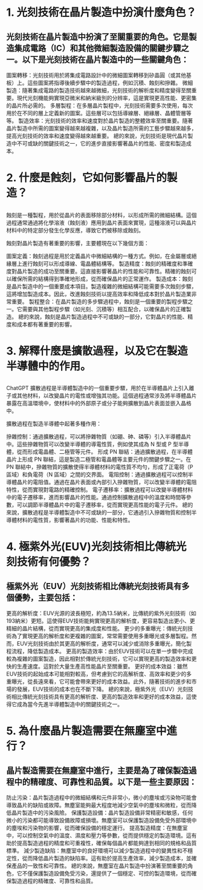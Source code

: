 # 1. 光刻技術在晶片製造中扮演什麼角色？

## 光刻技術在晶片製造中扮演了至關重要的角色。它是製造集成電路（IC）和其他微細製造設備的關鍵步驟之一。以下是光刻技術在晶片製造中的一些關鍵角色：

圖案轉移：光刻技術用於將集成電路設計中的微細圖案轉移到矽晶圓（或其他基板）上。這些圖案將指導後續步驟中的製造過程，例如沉積、蝕刻和摻雜。
微細製造：隨著集成電路的製造技術越來越微細，光刻技術的解析度和精度變得至關重要。現代光刻機能夠實現亞微米和納米級別的分辨率，這是實現更高性能、更密集的晶片所必需的。
多層製程：在多層晶片製程中，光刻技術需要多次使用，每次用於在不同的層上定義新的圖案。這些層可以包括導線層、絕緣層、晶體管層等等。
製造效率：光刻技術的效率和速度對於晶片製造的整體效率至關重要。隨著晶片製造中所需的圖案變得越來越複雜，以及晶片製造所需的工藝步驟越來越多，提高光刻技術的效率和速度變得越來越重要。
總的來說，光刻技術是現代晶片製造中不可或缺的關鍵技術之一，它的進步直接影響著晶片的性能、密度和製造成本。

# 2. 什麼是蝕刻，它如何影響晶片的製造？

## 
蝕刻是一種製程，用於從晶片的表面移除部分材料，以形成所需的微細結構。這個過程通常通過將化學溶液（蝕刻液）應用到晶片表面來實現，這種溶液可以與晶片材料中的特定部分發生化學反應，導致它們被移除或蝕刻。

蝕刻對晶片製造有著重要的影響，主要體現在以下幾個方面：

圖案定義：蝕刻過程是用於定義晶片中微細結構的一種方式。例如，在金屬層或絕緣層上進行蝕刻可以形成導線、電晶體結構等。
製造精度：蝕刻的精確度和準確度對晶片製造的成功至關重要。這直接影響著晶片的性能和可靠性。精確的蝕刻可以確保所需的結構得到準確地形成，從而確保晶片的正常運作。
製造成本：蝕刻是晶片製造中的一個重要成本項目。製造複雜的微細結構可能需要多次蝕刻步驟，這將增加製造成本。因此，改進蝕刻技術以提高效率和降低成本對於晶片製造業非常重要。
製程整合：在晶片製造的多步驟過程中，蝕刻是一個重要的製程步驟之一。它需要與其他製程步驟（如光刻、沉積等）相互配合，以確保晶片的正確製造。
總的來說，蝕刻是晶片製造過程中不可或缺的一部分，它對晶片的性能、精度和成本都有著重要的影響。

# 3. 解釋什麼是擴散過程，以及它在製造半導體中的作用。

## 
ChatGPT
擴散過程是半導體製造中的一個重要步驟，用於在半導體晶片上引入離子或其他材料，以改變晶片的電性或增強其功能。這個過程通常涉及將半導體晶片暴露在高溫環境中，使材料中的外部原子或分子能夠擴散到晶片表面並嵌入晶格中。

擴散過程在製造半導體中起著多種作用：

摻雜控制：通過擴散過程，可以將摻雜物質（如硼、砷、磷等）引入半導體晶片中。這些摻雜物質可以改變半導體的導電性質，例如使其成為 N 型或 P 型半導體，從而形成電晶體、二極管等元件。
形成 PN 聯結：通過擴散過程，在半導體晶片上形成 PN 聯結，這是製造二極管和電晶體等主要元件的關鍵步驟之一。在 PN 聯結中，摻雜物質的擴散使得半導體材料的電性質不均勻，形成了正電荷（P 區域）和負電荷（N 區域）之間的交界面。
電阻控制：通過擴散過程可以控制半導體晶片的電阻值。通過在晶片表面或內部引入摻雜物質，可以改變半導體的電阻特性，從而實現對電路的精確控制。
電子遷移率：擴散過程可以改變半導體材料中的電子遷移率，進而影響晶片的性能。通過控制擴散過程中的溫度和時間等參數，可以調節半導體晶片中的電子遷移率，從而實現更高性能的電子元件。
總的來說，擴散過程是半導體製造中不可或缺的一部分，它通過引入摻雜物質和控制半導體材料的電性質，影響著晶片的功能、性能和特性。

# 4. 極紫外光(EUV)光刻技術相比傳統光刻技術有何優勢？

## 極紫外光（EUV）光刻技術相比傳統光刻技術具有多個優勢，主要包括：

更高的解析度：EUV光源的波長極短，約為13.5納米，比傳統的紫外光刻技術（如193納米）更短。這使得EUV技術能夠實現更高的解析度，更容易製造出更小、更精細的晶片結構，從而實現更高的集成度和性能。
更少的多重曝光：傳統光刻技術為了實現更高的解析度和更複雜的圖案，常常需要使用多重曝光或多層製程。然而，EUV光刻技術由於其更高的解析度，通常可以減少或消除多重曝光，簡化製程流程，降低製造成本。
更高的製造效率：由於EUV技術可以在單一步驟中完成較為複雜的圖案製造，因此相對於傳統光刻技術，它可以實現更高的製造效率和更快的生產速度。這對於大量生產高性能晶片至關重要。
更好的成本效益：雖然EUV技術的起始成本可能相對較高，但考慮到它的高解析度、高效率和更少的多重曝光，從長遠來看，它可能會帶來更好的成本效益。此外，隨著技術的進步和市場的發展，EUV技術的成本也在不斷下降。
總的來說，極紫外光（EUV）光刻技術相比傳統光刻技術具有更高的解析度、更高的製造效率和更好的成本效益，這使得它成為當今先進半導體製造中的關鍵技術之一。

# 5. 為什麼晶片製造需要在無塵室中進行？

## 晶片製造需要在無塵室中進行，主要是為了確保製造過程中的精確度、可靠性和品質。以下是一些主要原因：

防止污染：晶片製造過程中的微細結構和元件非常小，微小的塵埃或污染物可能會導致晶片的缺陷或故障。無塵室能夠最大程度地減少空氣中的塵埃和微粒，從而降低晶片製造中的污染風險。
保護製造設備：晶片製造設備非常精密和敏感，任何微小的污染都可能導致設備故障或損壞。無塵室可以保護製造設備免受外部環境中的塵埃和污染物的影響，從而確保設備的穩定運行。
提高製造精度：在無塵室中，可以控制空氣中的溫度、濕度和壓力等參數，從而提供穩定的製造環境。這有助於提高製造過程的精度和可重複性，確保每個晶片都能夠達到相同的規格和品質標準。
減少製造缺陷：無塵室中的良好環境可以減少製造過程中的變異性和不穩定性，從而降低晶片製造的缺陷率。這有助於提高生產效率，減少製造成本，並確保產品的一致性和可靠性。
總的來說，無塵室在晶片製造中扮演著至關重要的角色，它不僅保護製造設備免受污染，還提供了一個穩定、可控的製造環境，從而確保製造過程的精確度、可靠性和品質。
